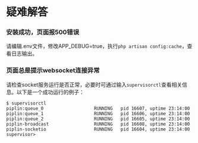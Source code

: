 # 疑难解答

### 安装成功，页面报500错误

请编辑.env文件，修改APP_DEBUG=true，执行`php artisan config:cache`，查看日志输出。

### 页面总是提示websocket连接异常

请检查socket服务运行是否正常，必要时可通过输入`supervisorctl`查看相关信息。以下是一个成功运行的例子：

```
$ supervisorctl
piplin:queue_0                   RUNNING   pid 16607, uptime 23:14:00
piplin:queue_1                   RUNNING   pid 16606, uptime 23:14:00
piplin:queue_2                   RUNNING   pid 16605, uptime 23:14:00
piplin-broadcast                 RUNNING   pid 16608, uptime 23:14:00
piplin-socketio                  RUNNING   pid 16604, uptime 23:14:00
supervisor> 

```

